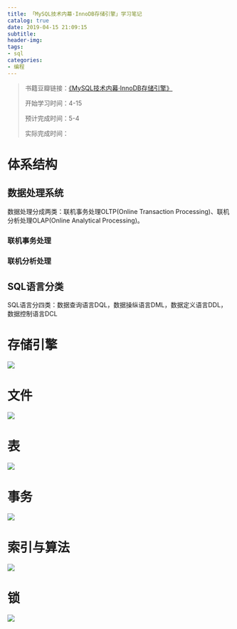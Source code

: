 ```yaml
---
title: 「MySQL技术内幕·InnoDB存储引擎」学习笔记
catalog: true
date: 2019-04-15 21:09:15
subtitle: 
header-img:
tags:
- sql
categories:
- 编程
---
```

> 书籍豆瓣链接：[《MySQL技术内幕·InnoDB存储引擎》](https://book.douban.com/subject/24708143/)
> 
> 开始学习时间：4-15
> 
> 预计完成时间：5-4
> 
> 实际完成时间：


# 体系结构

## 数据处理系统

数据处理分成两类：联机事务处理OLTP(Online Transaction Processing)、联机分析处理OLAP(Online Analytical Processing)。

### 联机事务处理

### 联机分析处理

## SQL语言分类

SQL语言分四类：数据查询语言DQL，数据操纵语言DML，数据定义语言DDL，数据控制语言DCL

# 存储引擎

![](https://github.com/SoaringhawkCheng/blog/blob/master/source/_posts/innodb-storage-engine/1.png?raw=true)

# 文件

![](https://github.com/SoaringhawkCheng/blog/blob/master/source/_posts/innodb-storage-engine/2.png?raw=true)

# 表

![](https://github.com/SoaringhawkCheng/blog/blob/master/source/_posts/innodb-storage-engine/3.png?raw=true)

# 事务

![](https://github.com/SoaringhawkCheng/blog/blob/master/source/_posts/innodb-storage-engine/4.png?raw=true)

# 索引与算法

![](https://github.com/SoaringhawkCheng/blog/blob/master/source/_posts/innodb-storage-engine/5.png?raw=true)

# 锁

![](https://github.com/SoaringhawkCheng/blog/blob/master/source/_posts/innodb-storage-engine/6.png?raw=true)